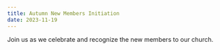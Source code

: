 ```yaml
---
title: Autumn New Members Initiation
date: 2023-11-19
---
```

Join us as we celebrate and recognize the new members to our church.
